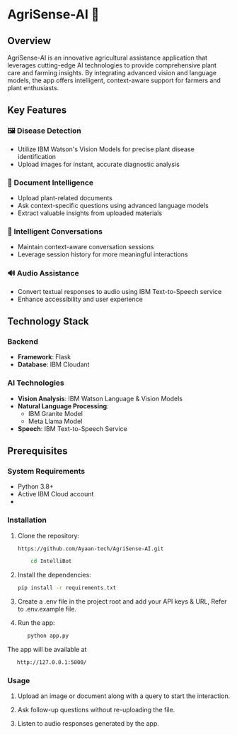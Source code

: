 # AgriSense-AI 🌱

## Overview
AgriSense-AI is an innovative agricultural assistance application that leverages cutting-edge AI technologies to provide comprehensive plant care and farming insights. By integrating advanced vision and language models, the app offers intelligent, context-aware support for farmers and plant enthusiasts.

## Key Features

### 🖼️ Disease Detection
- Utilize IBM Watson's Vision Models for precise plant disease identification
- Upload images for instant, accurate diagnostic analysis

### 📄 Document Intelligence
- Upload plant-related documents
- Ask context-specific questions using advanced language models
- Extract valuable insights from uploaded materials

### 💬 Intelligent Conversations
- Maintain context-aware conversation sessions
- Leverage session history for more meaningful interactions

### 🔊 Audio Assistance
- Convert textual responses to audio using IBM Text-to-Speech service
- Enhance accessibility and user experience

## Technology Stack

### Backend
- **Framework**: Flask
- **Database**: IBM Cloudant

### AI Technologies
- **Vision Analysis**: IBM Watson Language & Vision Models
- **Natural Language Processing**: 
  - IBM Granite Model
  - Meta Llama Model
- **Speech**: IBM Text-to-Speech Service

## Prerequisites

### System Requirements
- Python 3.8+
- Active IBM Cloud account
- 
### Installation

1. Clone the repository:

   ``` bash
   https://github.com/Ayaan-tech/AgriSense-AI.git
   ```
   ``` bash
       cd IntelliBot
   ```

2. Install the dependencies:

    ```bash 
    pip install -r requirements.txt
    ```

3. Create a .env file in the project root and add your API keys & URL, Refer to .env.example file.
  
4. Run the app:

     ```bash
        python app.py
      ```
  
The app will be available at 
   ```bash
      http://127.0.0.1:5000/
   ```
### Usage

1. Upload an image or document along with a query to start the interaction.


2. Ask follow-up questions without re-uploading the file.


3. Listen to audio responses generated by the app.











